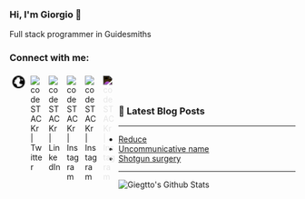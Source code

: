 ### Hi, I'm Giorgio 👋

Full stack programmer in Guidesmiths

### Connect with me:

[<img align="left" style="margin: 5px" alt="codeSTACKr.com" width="22px" src="https://raw.githubusercontent.com/iconic/open-iconic/master/svg/globe.svg" />][website]
[<img align="left" style="margin: 5px" alt="codeSTACKr | Twitter" width="22px" src="https://cdn.jsdelivr.net/npm/simple-icons@v3/icons/twitter.svg" />][twitter]
[<img align="left" style="margin: 5px" alt="codeSTACKr | LinkedIn" width="22px" src="https://cdn.jsdelivr.net/npm/simple-icons@v3/icons/linkedin.svg" />][linkedin]
[<img align="left" style="margin: 5px" alt="codeSTACKr | Instagram" width="22px" src="https://cdn.jsdelivr.net/npm/simple-icons@v3/icons/instagram.svg" />][instagram]
[<img align="left" style="margin: 5px" alt="codeSTACKr | Instagram" width="22px" src="https://cdn.jsdelivr.net/npm/simple-icons@v3/icons/dev-dot-to.svg" />][dev]
[<img align="left" style="margin: 5px; filter: invert(100%);-webkit-filter: invert(100%)" alt="codeSTACKr | Instagram" width="22px" src="https://cdn.jsdelivr.net/npm/simple-icons@v3/icons/stackoverflow.svg" />][stackoverflow]
<br />
<br />

### 📕 Latest Blog Posts

---

<!-- BLOG-POST-LIST:START -->
- [Reduce](https://girgetto-io.netlify.com/reduce/)
- [Uncommunicative name](https://girgetto-io.netlify.com/uncomunicative-name/)
- [Shotgun surgery](https://girgetto-io.netlify.com/shotgun-surgery/)
<!-- BLOG-POST-LIST:END -->

---

<img align="left" alt="Giegtto's Github Stats" src="https://github-readme-stats.vercel.app/api?username=Girgetto&show_icons=true&hide_border=true" />

[website]: girgetto.github.io/portfolio/
[twitter]: https://twitter.com/__Giorgio_
[instagram]: https://instagram.com/giorgio_grassini
[linkedin]: https://linkedin.com/in/giorgiograssini/
[dev]: https://dev.to/girgetto
[stackoverflow]: https://stackoverflow.com/users/9095807/girgetto?tab=profile
